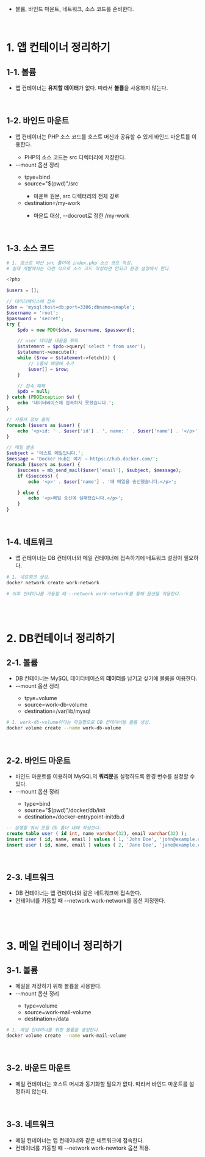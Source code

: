 <ul>
  <li>
    볼륨, 바인드 마운트, 네트워크, 소스 코드를 준비한다.
  </li>
</ul>

<br>

<h1>1. 앱 컨테이너 정리하기</h1>
<h2>1-1. 볼륨</h2>
<ul>
  <li>
    앱 컨테이너는 <strong>유지할 데이터</strong>가 없다. 따라서 <strong>볼륨</strong>을 사용하지 않는다.
  </li>
</ul>

<br>

<h2>1-2. 바인드 마운트</h2>
<ul>
  <li>
    앱 컨테이너는 PHP 소스 코드를 호스트 머신과 공유할 수 있게 바인드 마운트를 이용한다.
  </li>
    <ul>
      <li>
        PHP의 소스 코드는 src 디렉터리에 저장한다.
      </li>
    </ul>
  <li>
    --mount 옵션 정리
  </li>
    <ul>
      <li>
        tpye=bind
      </li>
      <li>
        source="$(pwd)"/src
      </li>
        <ul>
          <li>
            마운트 원본, src 디렉터리의 전체 경로
          </li>
        </ul>
      <li>
        destination=/my-work
      </li>
        <ul>
          <li>
            마운트 대상, --docroot로 정한 /my-work
          </li>
        </ul>
    </ul>
</ul>

<br>

<h2>1-3. 소스 코드</h2>

```php
# 1. 호스트 머신 src 폴더에 index.php 소스 코드 작성.
# 실제 개발에서는 이런 식으로 소스 코드 작성하면 안되고 환경 설정에서 한다.

<?php

$users = [];

// 데이터베이스에 접속
$dsn = 'mysql:host=db;port=3306;dbname=smaple';
$username = 'root';
$password = 'secret';
try {
    $pdo = new PDO($dsn, $username, $password);

    // user 테이블 내용을 취득
    $statement = $pdo->query('select * from user');
    $statement->execute();
    while ($row = $statement->fetch()) {
        // 1줄씩 배열에 추가
        $user[] = $row;
    }

    // 접속 해제
    $pdo = null;
} catch (PDOException $e) {
    echo '데이터베이스에 접속하지 못했습니다.';
}

// 사용자 정보 출력
foreach ($users as $user) {
    echo '<p>id: ' . $user['id'] . ', name: ' . $user['name'] . '</p>';
}

// 메일 발송
$subject = '테스트 메일입니다.';
$message = 'Docker Hub는 여기 → https://hub.docker.com/';
foreach ($users as $user) {
    $success = mb_send_mail($user['email'], $subject, $message);
    if ($success) {
        echo '<p>' . $user['name'] . '에 메일을 송신했습니다.</p>';

    } else {
        echo '<p>메일 송신에 실패했습니다.</p>';
    }
}
```

<br>

<h2>1-4. 네트워크</h2>
<ul>
  <li>
    앱 컨테이너는 DB 컨테이너와 메일 컨테이너에 접속하기에 네트워크 설정이 필요하다.
  </li>
</ul>

```bash
# 1. 네트워크 생성.
docker network create work-network

# 이후 컨테이너를 가동할 때 --network work-network를 통해 옵션을 적용한다.
```

<br><br>

<h1>2. DB컨테이너 정리하기</h1>
<h2>2-1. 볼륨</h2>
<ul>
  <li>
    DB 컨테이너는 MySQL 데이터베이스의 <strong>데이터</strong>를 남기고 싶기에 볼륨을 이용한다.
  </li>
  <li>
    --mount 옵션 정리
  </li>
    <ul>
      <li>
        tpye=volume
      </li>
      <li>
        source=work-db-volume
      </li>
      <li>
        destination=/var/lib/mysql
      </li>
    </ul>
</ul>

```bash
# 1. work-db-volume이라는 파일명으로 DB 컨테이너용 볼륨 생성.
docker volume create --name work-db-volume
```

<br>

<h2>2-2. 바인드 마운트</h2>
<ul>
  <li>
    바인드 마운트를 이용하여 MySQL의 <strong>쿼리문</strong>을 실행하도록 환경 변수를 설정할 수 있다.
  </li>
  <li>
    --mount 옵션 정리
  </li>
    <ul>
      <li>
        type=bind
      </li>
      <li>
        source="$(pwd)"/docker/db/init
      </li>
      <li>
        destination=/docker-entrypoint-initdb.d
      </li>
    </ul>
</ul>

```sql
-- 실행할 쿼리 문을 db 폴더 내에 작성한다.
create table user ( id int, name varchar(32), email varchar(32) );
insert user ( id, name, email ) values ( 1, 'John Doe', 'john@example.com' );
insert user ( id, name, email ) values ( 2, 'Jane Doe', 'jane@example.com' ); 
```

<br>

<h2>2-3. 네트워크</h2>
<ul>
  <li>
    DB 컨테이너는 앱 컨테이너와 같은 네트워크에 접속한다.
  </li>
  <li>
    컨테이너를 가동할 때 --network work-network를 옵션 지정한다.
  </li>
</ul>

<br><br>

<h1>3. 메일 컨테이너 정리하기</h1>
<h2>3-1. 볼륨</h2>
<ul>
  <li>
    메일을 저장하기 위해 볼륨을 사용한다.
  </li>
  <li>
    --mount 옵션 정리
  </li>
    <ul>
      <li>
        type=volume
      </li>
      <li>
        source=work-mail-volume
      </li>
      <li>
        destination=/data
      </li>
    </ul>
</ul>

```bash
# 1. 메일 컨테이너를 위한 볼륨을 생성한다.
docker volume create --name work-mail-volume
```

<br>

<h2>3-2. 바운드 마운트</h2>
<ul>
  <li>
    메일 컨테이너는 호스트 머시과 동기화할 필요가 없다. 따라서 바인드 마운트를 설정하지 않는다.
  </li>
</ul>

<br>

<h2>3-3. 네트워크</h2>
<ul>
  <li>
    메일 컨테이너는 앱 컨테이너와 같은 네트워크에 접속한다.
  </li>
  <li>
    컨테이너를 가동할 때 --network work-newtork 옵션 적용.
  </li>
</ul>